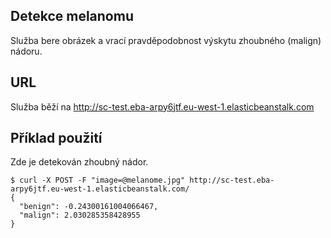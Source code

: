 ## Detekce melanomu
Služba bere obrázek a vrací pravděpodobnost výskytu zhoubného (malign) nádoru.

## URL
Služba běží na http://sc-test.eba-arpy6jtf.eu-west-1.elasticbeanstalk.com

## Příklad použití 
Zde je detekován zhoubný nádor.

```
$ curl -X POST -F "image=@melanome.jpg" http://sc-test.eba-arpy6jtf.eu-west-1.elasticbeanstalk.com/
{
  "benign": -0.24300161004066467,
  "malign": 2.030285358428955
}
```